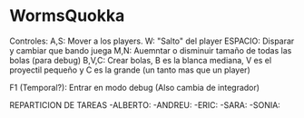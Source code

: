 # WormsQuokka

Controles:
A,S: Mover a los players.
W: "Salto" del player
ESPACIO: Disparar y cambiar que bando juega
M,N: Auemntar o disminuir tamaño de todas las bolas (para debug) 
B,V,C: Crear bolas, B es la blanca mediana, V es el proyectil pequeño y C es la grande (un tanto mas que un player)

F1 (Temporal?): Entrar en modo debug (Also cambia de integrador)

REPARTICION DE TAREAS
-ALBERTO:
-ANDREU:
-ERIC:
-SARA:
-SONIA:
